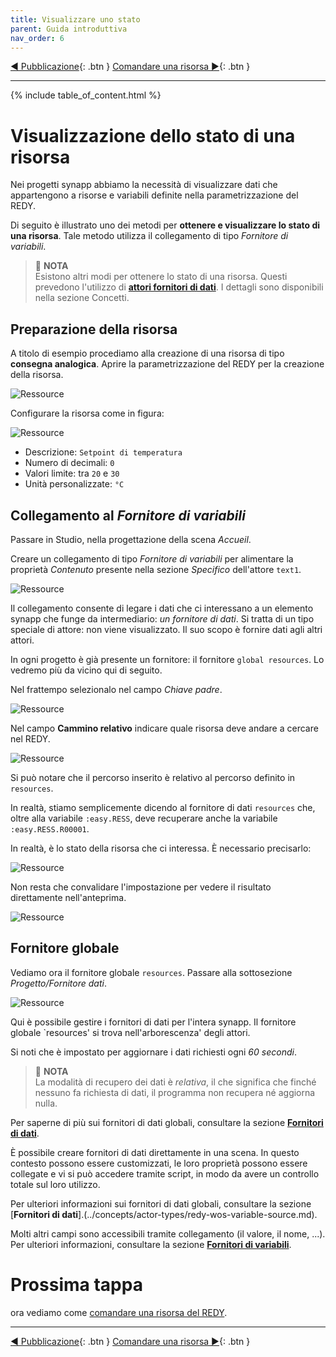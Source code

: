```yaml
---
title: Visualizzare uno stato
parent: Guida introduttiva
nav_order: 6
---
```


[◀ Pubblicazione](./synapp-publish){: .btn } [Comandare una risorsa ▶](./command-redy.md){: .btn }

------------------

{% include table_of_content.html %}


# Visualizzazione dello stato di una risorsa

Nei progetti synapp abbiamo la necessità di visualizzare dati che appartengono a risorse e variabili definite nella parametrizzazione del REDY.

Di seguito è illustrato uno dei metodi per **ottenere e visualizzare lo stato di una risorsa**.  Tale metodo utilizza il collegamento di tipo *Fornitore di variabili*.

> 📌 **NOTA**<br>
Esistono altri modi per ottenere lo stato di una risorsa. Questi prevedono l'utilizzo di [**attori fornitori di dati**](../concepts/actor-types/redy-wos-variable-source.md). I dettagli sono disponibili nella sezione Concetti.

## Preparazione della risorsa

A titolo di esempio procediamo alla creazione di una risorsa di tipo **consegna analogica**. Aprire la parametrizzazione del REDY per la creazione della risorsa.

![Ressource](../assets/quick-start/display-redy-data/01.png)

Configurare la risorsa come in figura:

![Ressource](../assets/quick-start/display-redy-data/02.png)

- Descrizione: `Setpoint di temperatura`
- Numero di decimali: `0`
- Valori limite: tra `20` e `30`
- Unità personalizzate: `°C`


## Collegamento al *Fornitore di variabili*

Passare in Studio, nella progettazione della scena *Accueil*.

Creare un collegamento di tipo *Fornitore di variabili* per alimentare la proprietà *Contenuto* presente nella sezione *Specifico* dell'attore `text1`.

![Ressource](../assets/quick-start/display-redy-data/08.gif)

Il collegamento consente di legare i dati che ci interessano a un elemento synapp che funge da intermediario: *un fornitore di dati*.
Si tratta di un tipo speciale di attore: non viene visualizzato. Il suo scopo è fornire dati agli altri attori.

In ogni progetto è già presente un fornitore: il fornitore `global resources`. Lo vedremo più da vicino qui di seguito.

Nel frattempo selezionalo nel campo *Chiave padre*.

![Ressource](../assets/quick-start/display-redy-data/09.gif)

Nel campo **Cammino relativo** indicare quale risorsa deve andare a cercare nel REDY.

![Ressource](../assets/quick-start/display-redy-data/10.gif)

Si può notare che il percorso inserito è relativo al percorso definito in `resources`.

In realtà, stiamo semplicemente dicendo al fornitore di dati `resources` che, oltre alla variabile `:easy.RESS`, deve recuperare anche la variabile `:easy.RESS.R00001`.

In realtà, è lo stato della risorsa che ci interessa. È necessario precisarlo:

![Ressource](../assets/quick-start/display-redy-data/11.gif)


Non resta che convalidare l'impostazione per vedere il risultato direttamente nell'anteprima.

![Ressource](../assets/quick-start/display-redy-data/12.gif)

## Fornitore globale

Vediamo ora il fornitore globale `resources`. Passare alla sottosezione *Progetto/Fornitore dati*.

![Ressource](../assets/quick-start/display-redy-data/13.gif)

Qui è possibile gestire i fornitori di dati per l'intera synapp. Il fornitore globale `resources' si trova nell'arborescenza' degli attori.

Si noti che è impostato per aggiornare i dati richiesti ogni *60 secondi*.

> 📌 **NOTA**<br>La modalità di recupero dei dati è *relativa*, il che significa che finché nessuno fa richiesta di dati, il programma non recupera né aggiorna nulla.

Per saperne di più sui fornitori di dati globali, consultare la sezione [**Fornitori di dati**](../concepts/project/global-data-sources.md).

È possibile creare fornitori di dati direttamente in una scena. In questo contesto possono essere customizzati, le loro proprietà possono essere collegate e vi si può accedere tramite script, in modo da avere un controllo totale sul loro utilizzo.

Per ulteriori informazioni sui fornitori di dati globali, consultare la sezione [**Fornitori di dati**].(../concepts/actor-types/redy-wos-variable-source.md).

Molti altri campi sono accessibili tramite collegamento (il valore, il nome, ...). Per ulteriori informazioni, consultare la sezione [**Fornitori di variabili**](../concepts/actor-types/redy-wos-variable-source.md#champ-de-variable-redy).



# Prossima tappa
ora vediamo come [comandare una risorsa del REDY](./command-redy.md).

---------------------

[◀ Pubblicazione](./synapp-publish){: .btn } [Comandare una risorsa ▶](./command-redy.md){: .btn }
